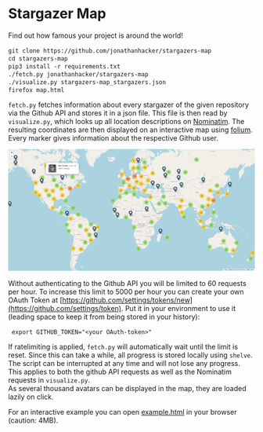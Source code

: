 # Stargazer Map

Find out how famous your project is around the world!
```
git clone https://github.com/jonathanhacker/stargazers-map
cd stargazers-map
pip3 install -r requirements.txt
./fetch.py jonathanhacker/stargazers-map
./visualize.py stargazers-map_stargazers.json
firefox map.html
```

`fetch.py` fetches information about every stargazer of the given repository via the Github API and stores it in a json file. This file is then read by `visualize.py`, which looks up all location descriptions on [Nominatim](https://nominatim.openstreetmap.org/search). The resulting coordinates are then displayed on an interactive map using [folium](https://github.com/python-visualization/folium/). Every marker gives information about the respective Github user.

![](example.png "Example Screenshot")

Without authenticating to the Github API you will be limited to 60 requests per hour. To increase this limit to 5000 per hour you can create your own OAuth Token at [https://github.com/settings/tokens/new](https://github.com/settings/token). Put it in your environment to use it (leading space to keep it from being stored in your history):
```
 export GITHUB_TOKEN="<your OAuth-token>"
```

If ratelimiting is applied, `fetch.py` will automatically wait until the limit is reset. Since this can take a while, all progress is stored locally using `shelve`. The script can be interrupted at any time and will not lose any progress. This applies to both the github API requests as well as the Nominatim requests in `visualize.py`.  
As several thousand avatars can be displayed in the map, they are loaded lazily on click.

For an interactive example you can open [example.html](https://github.com/jonathanhacker/stargazers-map/blob/master/example.html) in your browser (caution: 4MB).
